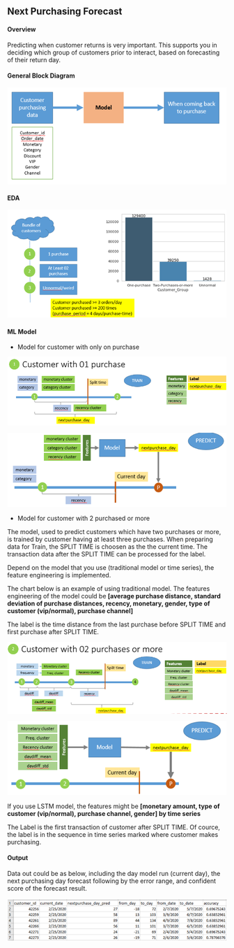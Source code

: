 ## Next Purchasing Forecast

#### Overview

Predicting when customer returns is very important. This supports you in deciding which group of customers prior to interact, based on forecasting of their return day.

#### General Block Diagram

![alt text](https://github.com/carfirst125/portfolio/blob/main/next_purchasing_forecast/images/Overview.png?raw=true)

#### EDA 

![alt text](https://github.com/carfirst125/portfolio/blob/main/next_purchasing_forecast/images/EDA.png?raw=true)

#### ML Model

* Model for customer with only on purchase

![alt text](https://github.com/carfirst125/portfolio/blob/main/next_purchasing_forecast/images/onepur-cus-train.png?raw=true)

![alt text](https://github.com/carfirst125/portfolio/blob/main/next_purchasing_forecast/images/onepur-cus-predict.png?raw=true)

* Model for customer with 2 purchased or more

The model, used to predict customers which have two purchases or more, is trained by customer having at least three purchases.
When preparing data for Train, the SPLIT TIME is choosen as the the current time. The transaction data after the SPLIT TIME can be processed for the label.

Depend on the model that you use (traditional model or time series), the feature engineering is implemented.

The chart below is an example of using traditional model. The features engineering of the model could be **[average purchase distance, standard deviation of purchase distances, recency, monetary, gender, type of customer (vip/normal), purchase channel]**

The label is the time distance from the last purchase before SPLIT TIME and first purchase after SPLIT TIME.

![alt text](https://github.com/carfirst125/portfolio/blob/main/next_purchasing_forecast/images/gt2pur-cus-train.png?raw=true)

![alt text](https://github.com/carfirst125/portfolio/blob/main/next_purchasing_forecast/images/gt2pur-cus-predict.png?raw=true)


If you use LSTM model, the features might be **[monetary amount, type of customer (vip/normal), purchase channel, gender] by time series**

The Label is the first transaction of customer after SPLIT TIME. Of cource, the label is in the sequence in time series marked where customer makes purchasing.

#### Output

Data out could be as below, including the day model run (current day), the next purchasing day forecast following by the error range, and confident score of the forecast result. 

![alt text](https://github.com/carfirst125/portfolio/blob/main/next_purchasing_forecast/images/output.png?raw=true)
